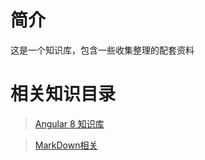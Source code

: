 # 简介
这是一个知识库，包含一些收集整理的配套资料

# 相关知识目录

> [Angular 8 知识库](../Angular8/KnowledgePoints/Readme.md)

> [MarkDown相关](../Markdown/docs/readme.md) 

